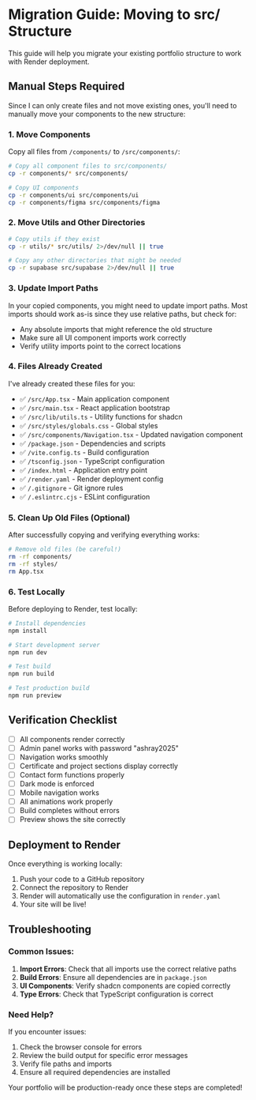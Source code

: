 # Migration Guide: Moving to src/ Structure

This guide will help you migrate your existing portfolio structure to work with Render deployment.

## Manual Steps Required

Since I can only create files and not move existing ones, you'll need to manually move your components to the new structure:

### 1. Move Components

Copy all files from `/components/` to `/src/components/`:

```bash
# Copy all component files to src/components/
cp -r components/* src/components/

# Copy UI components
cp -r components/ui src/components/ui
cp -r components/figma src/components/figma
```

### 2. Move Utils and Other Directories

```bash
# Copy utils if they exist
cp -r utils/* src/utils/ 2>/dev/null || true

# Copy any other directories that might be needed
cp -r supabase src/supabase 2>/dev/null || true
```

### 3. Update Import Paths

In your copied components, you might need to update import paths. Most imports should work as-is since they use relative paths, but check for:

- Any absolute imports that might reference the old structure
- Make sure all UI component imports work correctly
- Verify utility imports point to the correct locations

### 4. Files Already Created

I've already created these files for you:
- ✅ `/src/App.tsx` - Main application component
- ✅ `/src/main.tsx` - React application bootstrap
- ✅ `/src/lib/utils.ts` - Utility functions for shadcn
- ✅ `/src/styles/globals.css` - Global styles
- ✅ `/src/components/Navigation.tsx` - Updated navigation component
- ✅ `/package.json` - Dependencies and scripts
- ✅ `/vite.config.ts` - Build configuration
- ✅ `/tsconfig.json` - TypeScript configuration
- ✅ `/index.html` - Application entry point
- ✅ `/render.yaml` - Render deployment config
- ✅ `/.gitignore` - Git ignore rules
- ✅ `/.eslintrc.cjs` - ESLint configuration

### 5. Clean Up Old Files (Optional)

After successfully copying and verifying everything works:

```bash
# Remove old files (be careful!)
rm -rf components/
rm -rf styles/
rm App.tsx
```

### 6. Test Locally

Before deploying to Render, test locally:

```bash
# Install dependencies
npm install

# Start development server
npm run dev

# Test build
npm run build

# Test production build
npm run preview
```

## Verification Checklist

- [ ] All components render correctly
- [ ] Admin panel works with password "ashray2025"
- [ ] Navigation works smoothly
- [ ] Certificate and project sections display correctly
- [ ] Contact form functions properly
- [ ] Dark mode is enforced
- [ ] Mobile navigation works
- [ ] All animations work properly
- [ ] Build completes without errors
- [ ] Preview shows the site correctly

## Deployment to Render

Once everything is working locally:

1. Push your code to a GitHub repository
2. Connect the repository to Render
3. Render will automatically use the configuration in `render.yaml`
4. Your site will be live!

## Troubleshooting

### Common Issues:

1. **Import Errors**: Check that all imports use the correct relative paths
2. **Build Errors**: Ensure all dependencies are in `package.json`
3. **UI Components**: Verify shadcn components are copied correctly
4. **Type Errors**: Check that TypeScript configuration is correct

### Need Help?

If you encounter issues:
1. Check the browser console for errors
2. Review the build output for specific error messages
3. Verify file paths and imports
4. Ensure all required dependencies are installed

Your portfolio will be production-ready once these steps are completed!